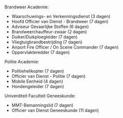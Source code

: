 Brandweer Academie:
- Waarschuwings- en Verkenningsdienst (3 dagen)
- Hoofd Officier van Dienst - Brandweer (7 dagen)
- Adviseur Gevaarlijke Stoffen (6 dagen)
- Brandweerchauffeur-zwaar (2 dagen)
- Duiker/Duikploegleider (7 dagen)
- Vliegtuigbrandbestrijding (7 dagen)
- Airport Fire Officer / On Scene Commander (7 dagen)
- Oppervlakteredder (7 dagen)

Politie Academie:
- Politiehelikopter (7 dagen)
- Officier van Dienst - Politie (7 dagen)
- Mobile Eenheid (4 dagen)
- Hondengeleider (7 dagen)

Univerditeit Faculteit Geneeskunde:
- MMT-Bemanningslid (7 dagen)
- Officier van Dienst Geneeskunde (11 dagen)